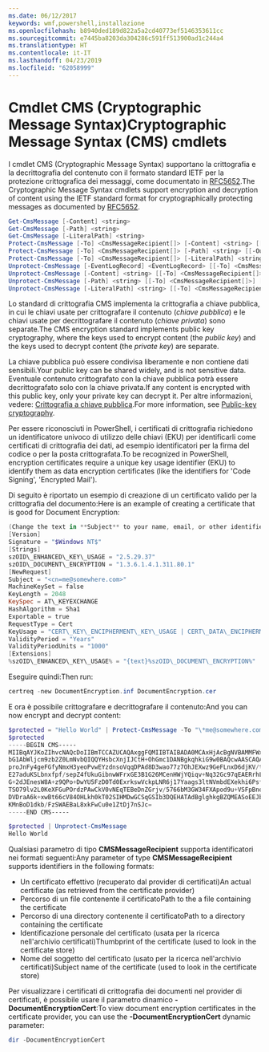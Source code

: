 ```yaml
---
ms.date: 06/12/2017
keywords: wmf,powershell,installazione
ms.openlocfilehash: b8940ded189d822a5a2cd40773ef5146353611cc
ms.sourcegitcommit: e7445ba8203da304286c591ff513900ad1c244a4
ms.translationtype: HT
ms.contentlocale: it-IT
ms.lasthandoff: 04/23/2019
ms.locfileid: "62058999"
---
```

# <a name="cryptographic-message-syntax-cms-cmdlets"></a><span data-ttu-id="ab7c6-102">Cmdlet CMS (Cryptographic Message Syntax)</span><span class="sxs-lookup"><span data-stu-id="ab7c6-102">Cryptographic Message Syntax (CMS) cmdlets</span></span>

<span data-ttu-id="ab7c6-103">I cmdlet CMS (Cryptographic Message Syntax) supportano la crittografia e la decrittografia del contenuto con il formato standard IETF per la protezione crittografica dei messaggi, come documentato in [RFC5652](https://tools.ietf.org/html/rfc5652).</span><span class="sxs-lookup"><span data-stu-id="ab7c6-103">The Cryptographic Message Syntax cmdlets support encryption and decryption of content using the IETF standard format for cryptographically protecting messages as documented by [RFC5652](https://tools.ietf.org/html/rfc5652).</span></span>

```powershell
Get-CmsMessage [-Content] <string>
Get-CmsMessage [-Path] <string>
Get-CmsMessage [-LiteralPath] <string>
Protect-CmsMessage [-To] <CmsMessageRecipient[]> [-Content] <string> [[-OutFile] <string>]
Protect-CmsMessage [-To] <CmsMessageRecipient[]> [-Path] <string> [[-OutFile] <string>]
Protect-CmsMessage [-To] <CmsMessageRecipient[]> [-LiteralPath] <string> [[-OutFile] <string>]
Unprotect-CmsMessage [-EventLogRecord] <EventLogRecord> [[-To] <CmsMessageRecipient[]>] [-IncludeContext]
Unprotect-CmsMessage [-Content] <string> [[-To] <CmsMessageRecipient[]>] [-IncludeContext]
Unprotect-CmsMessage [-Path] <string> [[-To] <CmsMessageRecipient[]>] [-IncludeContext]
Unprotect-CmsMessage [-LiteralPath] <string> [[-To] <CmsMessageRecipient[]>] [-IncludeContext]
```

<span data-ttu-id="ab7c6-104">Lo standard di crittografia CMS implementa la crittografia a chiave pubblica, in cui le chiavi usate per crittografare il contenuto (*chiave pubblica*) e le chiavi usate per decrittografare il contenuto (*chiave privata*) sono separate.</span><span class="sxs-lookup"><span data-stu-id="ab7c6-104">The CMS encryption standard implements public key cryptography, where the keys used to encrypt content (the *public key*) and the keys used to decrypt content (the *private key*) are separate.</span></span>

<span data-ttu-id="ab7c6-105">La chiave pubblica può essere condivisa liberamente e non contiene dati sensibili.</span><span class="sxs-lookup"><span data-stu-id="ab7c6-105">Your public key can be shared widely, and is not sensitive data.</span></span> <span data-ttu-id="ab7c6-106">Eventuale contenuto crittografato con la chiave pubblica potrà essere decrittografato solo con la chiave privata.</span><span class="sxs-lookup"><span data-stu-id="ab7c6-106">If any content is encrypted with this public key, only your private key can decrypt it.</span></span> <span data-ttu-id="ab7c6-107">Per altre informazioni, vedere: [Crittografia a chiave pubblica](https://en.wikipedia.org/wiki/Public-key_cryptography).</span><span class="sxs-lookup"><span data-stu-id="ab7c6-107">For more information, see [Public-key cryptography](https://en.wikipedia.org/wiki/Public-key_cryptography).</span></span>

<span data-ttu-id="ab7c6-108">Per essere riconosciuti in PowerShell, i certificati di crittografia richiedono un identificatore univoco di utilizzo delle chiavi (EKU) per identificarli come certificati di crittografia dei dati, ad esempio identificatori per la firma del codice o per la posta crittografata.</span><span class="sxs-lookup"><span data-stu-id="ab7c6-108">To be recognized in PowerShell, encryption certificates require a unique key usage identifier (EKU) to identify them as data encryption certificates (like the identifiers for 'Code Signing', 'Encrypted Mail').</span></span>

<span data-ttu-id="ab7c6-109">Di seguito è riportato un esempio di creazione di un certificato valido per la crittografia del documento:</span><span class="sxs-lookup"><span data-stu-id="ab7c6-109">Here is an example of creating a certificate that is good for Document Encryption:</span></span>

```powershell
(Change the text in **Subject** to your name, email, or other identifier), and put in a file (i.e.: DocumentEncryption.inf):
[Version]
Signature = "$Windows NT$"
[Strings]
szOID\_ENHANCED\_KEY\_USAGE = "2.5.29.37"
szOID\_DOCUMENT\_ENCRYPTION = "1.3.6.1.4.1.311.80.1"
[NewRequest]
Subject = "<cn=me@somewhere.com>"
MachineKeySet = false
KeyLength = 2048
KeySpec = AT\_KEYEXCHANGE
HashAlgorithm = Sha1
Exportable = true
RequestType = Cert
KeyUsage = "CERT\_KEY\_ENCIPHERMENT\_KEY\_USAGE | CERT\_DATA\_ENCIPHERMENT\_KEY\_USAGE"
ValidityPeriod = "Years"
ValidityPeriodUnits = "1000"
[Extensions]
%szOID\_ENHANCED\_KEY\_USAGE% = "{text}%szOID\_DOCUMENT\_ENCRYPTION%"
```

<span data-ttu-id="ab7c6-110">Eseguire quindi:</span><span class="sxs-lookup"><span data-stu-id="ab7c6-110">Then run:</span></span>
```powershell
certreq -new DocumentEncryption.inf DocumentEncryption.cer
```

<span data-ttu-id="ab7c6-111">E ora è possibile crittografare e decrittografare il contenuto:</span><span class="sxs-lookup"><span data-stu-id="ab7c6-111">And you can now encrypt and decrypt content:</span></span>

```powershell
$protected = "Hello World" | Protect-CmsMessage -To "\*me@somewhere.com\*[](mailto:*leeholm@microsoft.com*)"
$protected
-----BEGIN CMS-----
MIIBqAYJKoZIhvcNAQcDoIIBmTCCAZUCAQAxggFQMIIBTAIBADA0MCAxHjAcBgNVBAMMFWxlZWhv
bG1AbWljcm9zb2Z0LmNvbQIQQYHsbcXnjIJCtH+OhGmc1DANBgkqhkiG9w0BAQcwAASCAQAnkFHM
proJnFy4geFGfyNmxH3yeoPvwEYzdnsoVqqDPAd8D3wao77z7OhJEXwz9GeFLnxD6djKV/tF4PxR
E27aduKSLbnxfpf/sepZ4fUkuGibnwWFrxGE3B1G26MCenHWjYQiqv+Nq32Gc97qEAERrhLv6S4R
G+2dJEnesW8A+z9QPo+DwYU5FzD0Td0ExrkswVckpLNR6j17Yaags3ltNVmbdEXekhi6Psf2MLMP
TSO79lv2L0KeXFGuPOrdzPAwCkV0vNEqTEBeDnZGrjv/5766bM3GW34FXApod9u+VSFpBnqVOCBA
DVDraA6k+xwBt66cV84OHLkh0kT02SIHMDwGCSqGSIb3DQEHATAdBglghkgBZQMEASoEEJbJaiRl
KMnBoD1dkb/FzSWAEBaL8xkFwCu0e1ZtDj7nSJc=
-----END CMS-----

$protected | Unprotect-CmsMessage
Hello World
```

<span data-ttu-id="ab7c6-112">Qualsiasi parametro di tipo **CMSMessageRecipient** supporta identificatori nei formati seguenti:</span><span class="sxs-lookup"><span data-stu-id="ab7c6-112">Any parameter of type **CMSMessageRecipient** supports identifiers in the following formats:</span></span>
- <span data-ttu-id="ab7c6-113">Un certificato effettivo (recuperato dal provider di certificati)</span><span class="sxs-lookup"><span data-stu-id="ab7c6-113">An actual certificate (as retrieved from the certificate provider)</span></span>
- <span data-ttu-id="ab7c6-114">Percorso di un file contenente il certificato</span><span class="sxs-lookup"><span data-stu-id="ab7c6-114">Path to the a file containing the certificate</span></span>
- <span data-ttu-id="ab7c6-115">Percorso di una directory contenente il certificato</span><span class="sxs-lookup"><span data-stu-id="ab7c6-115">Path to a directory containing the certificate</span></span>
- <span data-ttu-id="ab7c6-116">Identificazione personale del certificato (usata per la ricerca nell'archivio certificati)</span><span class="sxs-lookup"><span data-stu-id="ab7c6-116">Thumbprint of the certificate (used to look in the certificate store)</span></span>
- <span data-ttu-id="ab7c6-117">Nome del soggetto del certificato (usato per la ricerca nell'archivio certificati)</span><span class="sxs-lookup"><span data-stu-id="ab7c6-117">Subject name of the certificate (used to look in the certificate store)</span></span>

<span data-ttu-id="ab7c6-118">Per visualizzare i certificati di crittografia dei documenti nel provider di certificati, è possibile usare il parametro dinamico **-DocumentEncryptionCert**:</span><span class="sxs-lookup"><span data-stu-id="ab7c6-118">To view document encryption certificates in the certificate provider, you can use the **-DocumentEncryptionCert** dynamic parameter:</span></span>

```powershell
dir -DocumentEncryptionCert
```
